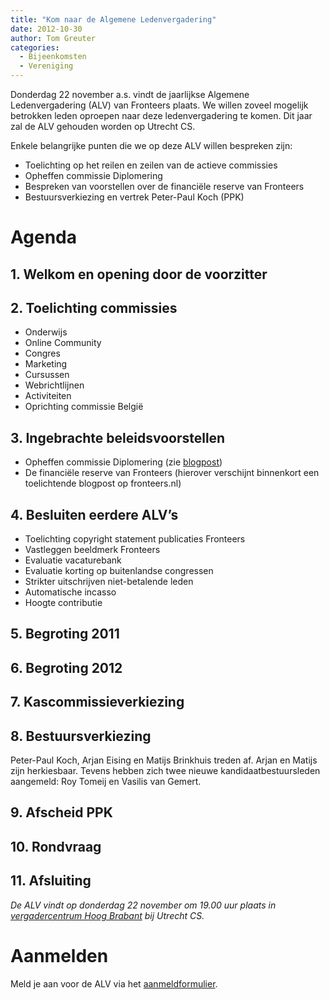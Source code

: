 ```yaml
---
title: "Kom naar de Algemene Ledenvergadering"
date: 2012-10-30
author: Tom Greuter
categories: 
  - Bijeenkomsten
  - Vereniging
---
```

Donderdag 22 november a.s. vindt de jaarlijkse Algemene Ledenvergadering (ALV) van Fronteers plaats. We willen zoveel mogelijk betrokken leden oproepen naar deze ledenvergadering te komen. Dit jaar zal de ALV gehouden worden op Utrecht CS.

Enkele belangrijke punten die we op deze ALV willen bespreken zijn:

* Toelichting op het reilen en zeilen van de actieve commissies
* Opheffen commissie Diplomering
* Bespreken van voorstellen over de financiële reserve van Fronteers
* Bestuursverkiezing en vertrek Peter-Paul Koch (PPK)

# Agenda

## 1. Welkom en opening door de voorzitter

## 2. Toelichting commissies

* Onderwijs
* Online Community
* Congres
* Marketing
* Cursussen
* Webrichtlijnen
* Activiteiten
* Oprichting commissie België

## 3. Ingebrachte beleidsvoorstellen

* Opheffen commissie Diplomering (zie [blogpost](/blog/2012/10/opheffing-commissie-diplomering))
* De financiële reserve van Fronteers (hierover verschijnt binnenkort een toelichtende blogpost op fronteers.nl)

## 4. Besluiten eerdere ALV’s

* Toelichting copyright statement publicaties Fronteers
* Vastleggen beeldmerk Fronteers
* Evaluatie vacaturebank
* Evaluatie korting op buitenlandse congressen
* Strikter uitschrijven niet-betalende leden
* Automatische incasso 
* Hoogte contributie

## 5. Begroting 2011

## 6. Begroting 2012

## 7. Kascommissieverkiezing

## 8. Bestuursverkiezing

Peter-Paul Koch, Arjan Eising en Matijs Brinkhuis treden af. Arjan en Matijs zijn herkiesbaar. Tevens hebben zich twee nieuwe kandidaatbestuursleden aangemeld: Roy Tomeij en Vasilis van Gemert.

## 9. Afscheid PPK

## 10. Rondvraag

## 11. Afsluiting

_De ALV vindt op donderdag 22 november om 19.00 uur plaats in [vergadercentrum Hoog Brabant](http://www.hoogbrabant.nl/Routebeschrijving/) bij Utrecht CS._

# Aanmelden

Meld je aan voor de ALV via het [aanmeldformulier](/vereniging/bestuur#formulier-1).


